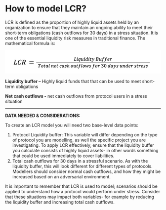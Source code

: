 # How to model LCR?

LCR is defined as the proportion of highly liquid assets held by an organization to ensure that they maintain an ongoing ability to meet their short-term obligations (cash outflows for 30 days) in a stress situation. It is one of the essential liquidity risk measures in traditional finance. The mathematical formula is:

![](<../../.gitbook/assets/LCR calculation.png>)

**Liquidity buffer –** Highly liquid funds that that can be used to meet short-term obligations

**Net cash outflows -** net cash outflows from protocol users in a stress situation

****

**DATA NEEDED & CONSIDERATIONS:**&#x20;

To create an LCR model you will need two base-level data points:

1. Protocol Liquidity buffer: This variable will differ depending on the type of protocol you are modelling, as well the specific project you are investigating. To apply LCR effectively, ensure that the liquidity buffer you calculate consists of highly liquid assets- in other words something that could be used immediately to cover liabilities.
2. Total cash outflows for 30 days in a stressful scenario. As with the liquidity buffer, this will look different for different types of protocols. Modellers should consider normal cash outflows, and how they might be increased based on an adversarial environment.

It is important to remember that LCR is used to model; scenarios should be applied to understand how a protocol would perform under stress. Consider that these situations may impact both variables- for example by reducing the liquidity buffer and increasing total cash outflows.
